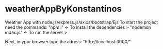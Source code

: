 # weatherAppByKonstantinos
Weather App with node.js/express.js/axios/bootstrap/Ejs
To start the project need the commands: "npm i" <- To install the dependencies > "nodemon index.js" <- To run the server >

Next, in ypur browser type the adress: "http://localhost:3000/"
